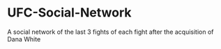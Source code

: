# UFC-Social-Network
A social network of the last 3 fights of each fight after the acquisition of Dana White
